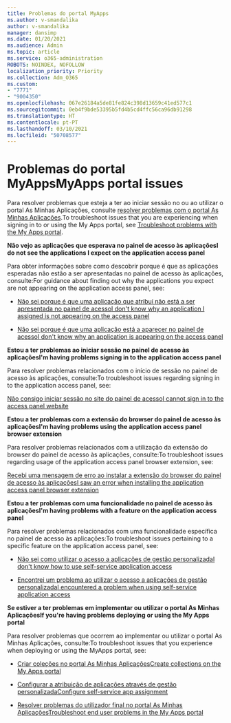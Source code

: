 ```yaml
---
title: Problemas do portal MyApps
ms.author: v-smandalika
author: v-smandalika
manager: dansimp
ms.date: 01/20/2021
ms.audience: Admin
ms.topic: article
ms.service: o365-administration
ROBOTS: NOINDEX, NOFOLLOW
localization_priority: Priority
ms.collection: Adm_O365
ms.custom:
- "7771"
- "9004350"
ms.openlocfilehash: 067e26184a5de81fe824c398d13659c41ed577c1
ms.sourcegitcommit: 0eb4f9bde53395b5fd4b5cd4ffc56ca96db91298
ms.translationtype: HT
ms.contentlocale: pt-PT
ms.lasthandoff: 03/10/2021
ms.locfileid: "50708577"
---
```

# <a name="myapps-portal-issues"></a><span data-ttu-id="d3c21-102">Problemas do portal MyApps</span><span class="sxs-lookup"><span data-stu-id="d3c21-102">MyApps portal issues</span></span>

<span data-ttu-id="d3c21-103">Para resolver problemas que esteja a ter ao iniciar sessão no ou ao utilizar o portal As Minhas Aplicações, consulte [resolver problemas com o portal As Minhas Aplicações](https://docs.microsoft.com/azure/active-directory/user-help/my-apps-portal-end-user-troubleshoot).</span><span class="sxs-lookup"><span data-stu-id="d3c21-103">To troubleshoot issues that you are experiencing when signing in to or using the My Apps portal, see [Troubleshoot problems with the My Apps portal](https://docs.microsoft.com/azure/active-directory/user-help/my-apps-portal-end-user-troubleshoot).</span></span>

<span data-ttu-id="d3c21-104">**Não vejo as aplicações que esperava no painel de acesso às aplicações**</span><span class="sxs-lookup"><span data-stu-id="d3c21-104">**I do not see the applications I expect on the application access panel**</span></span>

<span data-ttu-id="d3c21-105">Para obter informações sobre como descobrir porque é que as aplicações esperadas não estão a ser apresentadas no painel de acesso às aplicações, consulte:</span><span class="sxs-lookup"><span data-stu-id="d3c21-105">For guidance about finding out why the applications you expect are not appearing on the application access panel, see:</span></span>

- [<span data-ttu-id="d3c21-106">Não sei porque é que uma aplicação que atribuí não está a ser apresentada no painel de acesso</span><span class="sxs-lookup"><span data-stu-id="d3c21-106">I don't know why an application I assigned is not appearing on the access panel</span></span>](https://docs.microsoft.com/azure/active-directory/manage-apps/application-sign-in-other-problem-access-panel)
     
- [<span data-ttu-id="d3c21-107">Não sei porque é que uma aplicação está a aparecer no painel de acesso</span><span class="sxs-lookup"><span data-stu-id="d3c21-107">I don't know why an application is appearing on the access panel</span></span>](https://docs.microsoft.com/azure/active-directory/manage-apps/application-sign-in-other-problem-access-panel)

<span data-ttu-id="d3c21-108">**Estou a ter problemas ao iniciar sessão no painel de acesso às aplicações**</span><span class="sxs-lookup"><span data-stu-id="d3c21-108">**I'm having problems signing in to the application access panel**</span></span>

<span data-ttu-id="d3c21-109">Para resolver problemas relacionados com o início de sessão no painel de acesso às aplicações, consulte:</span><span class="sxs-lookup"><span data-stu-id="d3c21-109">To troubleshoot issues regarding signing in to the application access panel, see:</span></span>

[<span data-ttu-id="d3c21-110">Não consigo iniciar sessão no site do painel de acesso</span><span class="sxs-lookup"><span data-stu-id="d3c21-110">I cannot sign in to the access panel website</span></span>](https://docs.microsoft.com/azure/active-directory/manage-apps/application-sign-in-other-problem-access-panel)

<span data-ttu-id="d3c21-111">**Estou a ter problemas com a extensão do browser do painel de acesso às aplicações**</span><span class="sxs-lookup"><span data-stu-id="d3c21-111">**I'm having problems using the application access panel browser extension**</span></span>

<span data-ttu-id="d3c21-112">Para resolver problemas relacionados com a utilização da extensão do browser do painel de acesso às aplicações, consulte:</span><span class="sxs-lookup"><span data-stu-id="d3c21-112">To troubleshoot issues regarding usage of the application access panel browser extension, see:</span></span>

[<span data-ttu-id="d3c21-113">Recebi uma mensagem de erro ao instalar a extensão do browser do painel de acesso às aplicações</span><span class="sxs-lookup"><span data-stu-id="d3c21-113">I saw an error when installing the application access panel browser extension</span></span>](https://docs.microsoft.com/azure/active-directory/application-access-panel-extension-problem-installing/)

<span data-ttu-id="d3c21-114">**Estou a ter problemas com uma funcionalidade no painel de acesso às aplicações**</span><span class="sxs-lookup"><span data-stu-id="d3c21-114">**I'm having problems with a feature on the application access panel**</span></span>

<span data-ttu-id="d3c21-115">Para resolver problemas relacionados com uma funcionalidade específica no painel de acesso às aplicações:</span><span class="sxs-lookup"><span data-stu-id="d3c21-115">To troubleshoot issues pertaining to a specific feature on the application access panel, see:</span></span>

- [<span data-ttu-id="d3c21-116">Não sei como utilizar o acesso a aplicações de gestão personalizada</span><span class="sxs-lookup"><span data-stu-id="d3c21-116">I don't know how to use self-service application access</span></span>](https://docs.microsoft.com/azure/active-directory/manage-apps/access-panel-manage-self-service-access) 

- [<span data-ttu-id="d3c21-117">Encontrei um problema ao utilizar o acesso a aplicações de gestão personalizada</span><span class="sxs-lookup"><span data-stu-id="d3c21-117">I encountered a problem when using self-service application access</span></span>](https://docs.microsoft.com/azure/active-directory/manage-apps/access-panel-manage-self-service-access)
    
<span data-ttu-id="d3c21-118">**Se estiver a ter problemas em implementar ou utilizar o portal As Minhas Aplicações**</span><span class="sxs-lookup"><span data-stu-id="d3c21-118">**If you're having problems deploying or using the My Apps portal**</span></span>

<span data-ttu-id="d3c21-119">Para resolver problemas que ocorrem ao implementar ou utilizar o portal As Minhas Aplicações, consulte:</span><span class="sxs-lookup"><span data-stu-id="d3c21-119">To troubleshoot issues that you experience when deploying or using the MyApps portal, see:</span></span>

- [<span data-ttu-id="d3c21-120">Criar coleções no portal As Minhas Aplicações</span><span class="sxs-lookup"><span data-stu-id="d3c21-120">Create collections on the My Apps portal</span></span>](https://docs.microsoft.com/azure/active-directory/manage-apps/access-panel-collections) 
    
- [<span data-ttu-id="d3c21-121">Configurar a atribuição de aplicações através de gestão personalizada</span><span class="sxs-lookup"><span data-stu-id="d3c21-121">Configure self-service app assignment</span></span>](https://docs.microsoft.com/azure/active-directory/manage-apps/manage-self-service-access)
     
- [<span data-ttu-id="d3c21-122">Resolver problemas do utilizador final no portal As Minhas Aplicações</span><span class="sxs-lookup"><span data-stu-id="d3c21-122">Troubleshoot end user problems in the My Apps portal</span></span>](https://docs.microsoft.com/azure/active-directory/user-help/my-apps-portal-end-user-troubleshoot)



